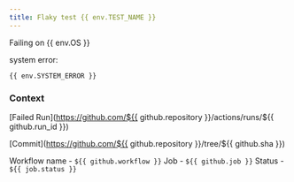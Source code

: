 ```yaml
---
title: Flaky test {{ env.TEST_NAME }}
---
```


Failing on {{ env.OS }}

system error:

```text
{{ env.SYSTEM_ERROR }}
```

### Context

[Failed Run](https://github.com/${{ github.repository }}/actions/runs/${{ github.run_id }})

[Commit](https://github.com/${{ github.repository }}/tree/${{ github.sha }})

Workflow name - `${{ github.workflow }}`
Job -           `${{ github.job }}`
Status -        `${{ job.status }}`
